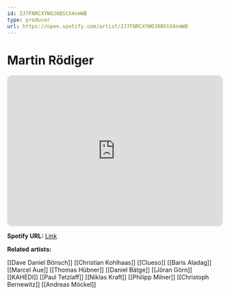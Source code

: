 ```yaml
---
id: 2J7FNRCXYWOJ0BStX4nmWB
type: producer
url: https://open.spotify.com/artist/2J7FNRCXYWOJ0BStX4nmWB
---
```

# Martin Rödiger

<iframe style="border-radius:12px" src="https://open.spotify.com/embed/artist/2J7FNRCXYWOJ0BStX4nmWB" width="100%" height="352" frameBorder="0" allowfullscreen="" allow="autoplay; clipboard-write; encrypted-media; fullscreen; picture-in-picture" loading="lazy"></iframe>

**Spotify URL:** [Link](https://open.spotify.com/artist/2J7FNRCXYWOJ0BStX4nmWB)

**Related artists:**

[[Dave Daniel Bönsch]]
[[Christian Kohlhaas]]
[[Clueso]]
[[Baris Aladag]]
[[Marcel Aue]]
[[Thomas Hübner]]
[[Daniel Bätge]]
[[Jöran Görn]]
[[KAHEDI]]
[[Paul Tetzlaff]]
[[Niklas Kraft]]
[[Philipp Milner]]
[[Christoph Bernewitz]]
[[Andreas Möckel]]
